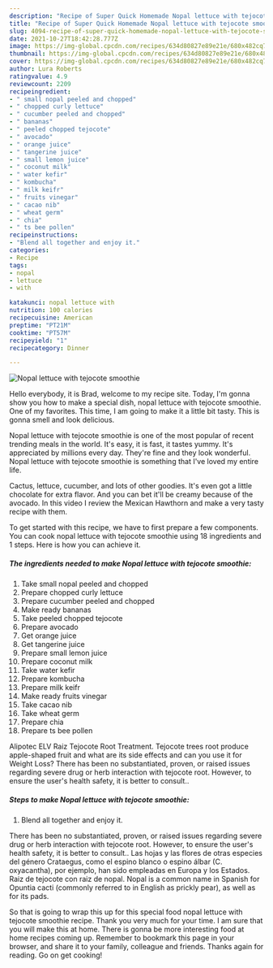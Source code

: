 ```yaml
---
description: "Recipe of Super Quick Homemade Nopal lettuce with tejocote smoothie"
title: "Recipe of Super Quick Homemade Nopal lettuce with tejocote smoothie"
slug: 4094-recipe-of-super-quick-homemade-nopal-lettuce-with-tejocote-smoothie
date: 2021-10-27T18:42:28.777Z
image: https://img-global.cpcdn.com/recipes/634d80827e89e21e/680x482cq70/nopal-lettuce-with-tejocote-smoothie-recipe-main-photo.jpg
thumbnail: https://img-global.cpcdn.com/recipes/634d80827e89e21e/680x482cq70/nopal-lettuce-with-tejocote-smoothie-recipe-main-photo.jpg
cover: https://img-global.cpcdn.com/recipes/634d80827e89e21e/680x482cq70/nopal-lettuce-with-tejocote-smoothie-recipe-main-photo.jpg
author: Lura Roberts
ratingvalue: 4.9
reviewcount: 2209
recipeingredient:
- " small nopal peeled and chopped"
- " chopped curly lettuce"
- " cucumber peeled and chopped"
- " bananas"
- " peeled chopped tejocote"
- " avocado"
- " orange juice"
- " tangerine juice"
- " small lemon juice"
- " coconut milk"
- " water kefir"
- " kombucha"
- " milk keifr"
- " fruits vinegar"
- " cacao nib"
- " wheat germ"
- " chia"
- " ts bee pollen"
recipeinstructions:
- "Blend all together and enjoy it."
categories:
- Recipe
tags:
- nopal
- lettuce
- with

katakunci: nopal lettuce with 
nutrition: 100 calories
recipecuisine: American
preptime: "PT21M"
cooktime: "PT57M"
recipeyield: "1"
recipecategory: Dinner

---
```



![Nopal lettuce with tejocote smoothie](https://img-global.cpcdn.com/recipes/634d80827e89e21e/680x482cq70/nopal-lettuce-with-tejocote-smoothie-recipe-main-photo.jpg)

Hello everybody, it is Brad, welcome to my recipe site. Today, I'm gonna show you how to make a special dish, nopal lettuce with tejocote smoothie. One of my favorites. This time, I am going to make it a little bit tasty. This is gonna smell and look delicious.

Nopal lettuce with tejocote smoothie is one of the most popular of recent trending meals in the world. It's easy, it is fast, it tastes yummy. It's appreciated by millions every day. They're fine and they look wonderful. Nopal lettuce with tejocote smoothie is something that I've loved my entire life.

Cactus, lettuce, cucumber, and lots of other goodies. It&#39;s even got a little chocolate for extra flavor. And you can bet it&#39;ll be creamy because of the avocado. In this video I review the Mexican Hawthorn and make a very tasty recipe with them.


To get started with this recipe, we have to first prepare a few components. You can cook nopal lettuce with tejocote smoothie using 18 ingredients and 1 steps. Here is how you can achieve it.

<!--inarticleads1-->

##### The ingredients needed to make Nopal lettuce with tejocote smoothie:

1. Take  small nopal peeled and chopped
1. Prepare  chopped curly lettuce
1. Prepare  cucumber peeled and chopped
1. Make ready  bananas
1. Take  peeled chopped tejocote
1. Prepare  avocado
1. Get  orange juice
1. Get  tangerine juice
1. Prepare  small lemon juice
1. Prepare  coconut milk
1. Take  water kefir
1. Prepare  kombucha
1. Prepare  milk keifr
1. Make ready  fruits vinegar
1. Take  cacao nib
1. Take  wheat germ
1. Prepare  chia
1. Prepare  ts bee pollen


Alipotec ELV Raiz Tejocote Root Treatment. Tejocote trees root produce apple-shaped fruit and what are its side effects and can you use it for Weight Loss? There has been no substantiated, proven, or raised issues regarding severe drug or herb interaction with tejocote root. However, to ensure the user&#39;s health safety, it is better to consult.. 

<!--inarticleads2-->

##### Steps to make Nopal lettuce with tejocote smoothie:

1. Blend all together and enjoy it.


There has been no substantiated, proven, or raised issues regarding severe drug or herb interaction with tejocote root. However, to ensure the user&#39;s health safety, it is better to consult.. Las hojas y las flores de otras especies del género Crataegus, como el espino blanco o espino álbar (C. oxyacantha), por ejemplo, han sido empleadas en Europa y los Estados. Raiz de tejocote con raiz de nopal. Nopal is a common name in Spanish for Opuntia cacti (commonly referred to in English as prickly pear), as well as for its pads. 

So that is going to wrap this up for this special food nopal lettuce with tejocote smoothie recipe. Thank you very much for your time. I am sure that you will make this at home. There is gonna be more interesting food at home recipes coming up. Remember to bookmark this page in your browser, and share it to your family, colleague and friends. Thanks again for reading. Go on get cooking!
